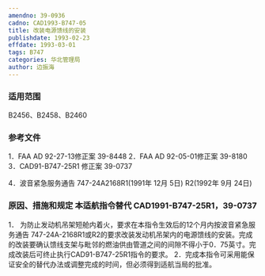 ```yaml
---
amendno: 39-0936
cadno: CAD1993-B747-05
title: 改装电源馈线的安装
publishdate: 1993-02-23
effdate: 1993-03-01
tags: B747
categories: 华北管理局
author: 边振海
---
```


### 适用范围 
B2456、B2458、B2460

<!--more-->
### 参考文件
1．FAA AD 92-27-13修正案 39-8448
 2．FAA AD 92-05-01修正案 39-8180
 3．CAD91-B747-25R1  修正案 39-0737

 4．波音紧急服务通告 747-24A2168R1(1991年 12月 5日) R2(1992年 9月 24日) 

### 原因、措施和规定 本适航指令替代 CAD1991-B747-25R1，39-0737 
1．
为防止发动机吊架短舱内着火，要求在本指令生效后的12个月内按波音紧急服务通告 747-24A-2168R1或R2的要求改装发动机吊架内的电源馈线的安装。完成的改装要确认馈线支架与毗邻的燃油供由管道之间的间隙不得小于0．75英寸。完成改装后可终止执行CAD91-B747-25R1指令的要求。 
    2．完成本指令可采用能保证安全的替代办法或调整完成的时间，但必须得到适航当局的批准。

  
